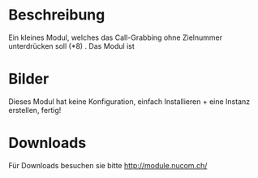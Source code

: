 <!-- TITLE: *8 Block -->
# Beschreibung
Ein kleines Modul, welches das Call-Grabbing ohne Zielnummer unterdrücken soll (*8) .
Das Modul ist 

# Bilder
Dieses Modul hat keine Konfiguration, einfach Installieren + eine Instanz erstellen, fertig!

# Downloads
Für Downloads besuchen sie bitte http://module.nucom.ch/

